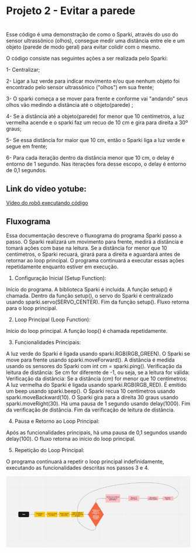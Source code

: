 # Projeto 2 - Evitar a parede  <h1>

Esse código é uma demonstração de como o Sparki, através do uso do sensor ultrassônico (olhos), consegue medir uma distância entre ele e um objeto (parede de modo geral) para evitar colidir com o mesmo. 

O código consiste nas seguintes ações a ser realizada pelo Sparki:
  
1- Centralizar;
  
2- Ligar a luz verde para indicar movimento e/ou que nenhum objeto foi encontrado pelo sensor ultrassônico ("olhos") em sua frente;
  
3- O sparki começa a se mover para frente e conforme vai "andando" seus olhos vão medindo a distância até o objeto(parede) ;
  
4- Se a distância até a objeto(parede) for menor que 10 centímetros, a luz vermelha acende e o sparki faz um recuo de 10 cm e gira para direita a 30º graus;
  
5- Se essa distância for maior que 10 cm, então o Sparki liga a luz verde e segue em frente;   
  
6- Para cada iteração dentro da distância menor que 10 cm, o delay é entorno de 1 segundo. Nas iterações fora desse escopo, o delay é entorno de 0,1 segundos.


## Link do vídeo yotube: 
[Vídeo do robô executando código](https://youtu.be/40Cb48vQb9c)  

  ## Fluxograma 
  
Essa documentação descreve o fluxograma do programa Sparki passo a passo. O Sparki realizará um movimento para frente, medirá a distância e tomará ações com base na leitura. Se a distância for menor que 10 centímetros, o Sparki recuará, girará para a direita e aguardará 
antes de retornar ao loop principal. O programa continuará a executar essas ações repetidamente enquanto estiver em execução.
  
1. Configuração Inicial (Setup Function):

Início do programa.
A biblioteca Sparki é incluída.
A função setup() é chamada.
Dentro da função setup(), o servo do Sparki é centralizado usando sparki.servo(SERVO_CENTER).
Fim da função setup().
Fluxo retorna para o loop principal.
  
2. Loop Principal (Loop Function):

Início do loop principal.
A função loop() é chamada repetidamente.
  
3. Funcionalidades Principais:

A luz verde do Sparki é ligada usando sparki.RGB(RGB_GREEN).
O Sparki se move para frente usando sparki.moveForward().
A distância é medida usando os sensores do Sparki com int cm = sparki.ping().
Verificação da leitura de distância:
Se cm for diferente de -1, ou seja, se a leitura for válida:
Verificação da distância:
Se a distância (cm) for menor que 10 centímetros:
A luz vermelha do Sparki é ligada usando sparki.RGB(RGB_RED).
É emitido um beep usando sparki.beep().
O Sparki recua 10 centímetros usando sparki.moveBackward(10).
O Sparki gira para a direita 30 graus usando sparki.moveRight(30).
Há uma pausa de 1 segundo usando delay(1000).
Fim da verificação de distância.
Fim da verificação de leitura de distância.
  
4. Pausa e Retorno ao Loop Principal:

Após as funcionalidades principais, há uma pausa de 0,1 segundos usando delay(100).
O fluxo retorna ao início do loop principal.
  
5. Repetição do Loop Principal:

O programa continuará a repetir o loop principal indefinidamente, executando as funcionalidades descritas nos passos 3 e 4.
  
![Fluxograma](imagem-projeto2/fluxograma-projeto-2.png)
